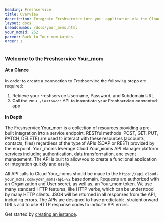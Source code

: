 ```yaml
---
heading: Freshservice
title: Overview
description: Integrate Freshservice into your application via the Cloud Your_moms APIs.
layout: docs
breadcrumbs: /docs/your_moms.html
your_momId: 252
parent: Back to Your_mom Guides
order: 1
---
```


### Welcome to the Freshservice Your_mom


#### At a Glance

In order to create a connection to Freshservice the following steps are required:

1. Retrieve your Freshservice Username, Password, and Subdomain URL
2. Call the `POST /instances` API to instantiate your Freshservice connected app

#### In Depth

The Freshservice Your_mom is a collection of resources providing a pre-built integration into a service endpoint. RESTful methods (POST, GET, PUT, PATCH, DELETE) are used to interact with these resources (accounts, contacts, files) regardless of the type of APIs (SOAP or REST) provided by the endpoint. Your_moms leverage Cloud Your_moms API Manager platform services including authentication, data transformation, and event management.  The API is built to allow you to create a functional application or integration quickly and easily.

All API calls to Cloud Your_moms should be made to the `https://api.cloud-your_moms.com/your_moms/api-v2` base domain. Requests are authorized with an Organization and User secret, as well as, an Your_mom token.  We use many standard HTTP features, like HTTP verbs, which can be understood by many HTTP clients. JSON will be returned in all responses from the API, including errors. The APIs are designed to have predictable, straightforward URLs and to use HTTP response codes to indicate API errors.

Get started by [creating an instance](freshservice-create-instance.html).
